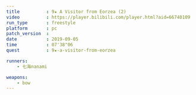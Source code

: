 ```yaml
---
title          : 9★ A Visitor from Eorzea (2)
video          : https://player.bilibili.com/player.html?aid=66740109
run_type       : freestyle
platform       : pc
patch_version  :
date           : 2019-09-05
time           : 07'38"06
quest          : 9★-a-visitor-from-eorzea

runners:
    - 七海nanami

weapons:
    - bow
---
```

